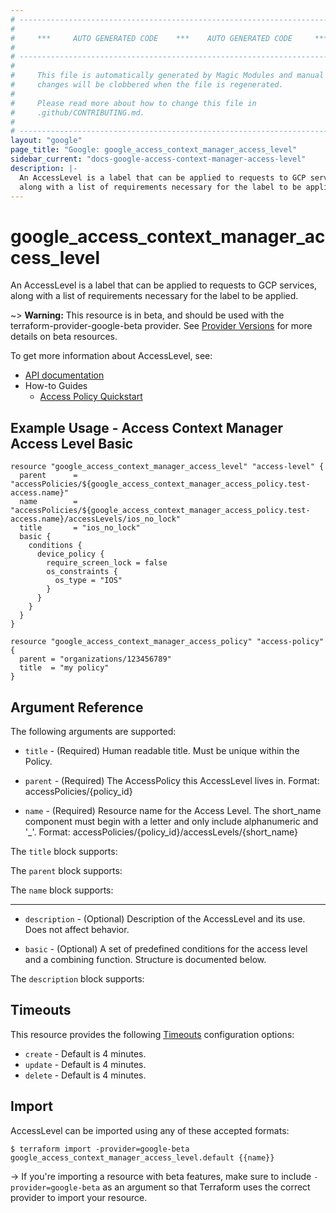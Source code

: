 ```yaml
---
# ----------------------------------------------------------------------------
#
#     ***     AUTO GENERATED CODE    ***    AUTO GENERATED CODE     ***
#
# ----------------------------------------------------------------------------
#
#     This file is automatically generated by Magic Modules and manual
#     changes will be clobbered when the file is regenerated.
#
#     Please read more about how to change this file in
#     .github/CONTRIBUTING.md.
#
# ----------------------------------------------------------------------------
layout: "google"
page_title: "Google: google_access_context_manager_access_level"
sidebar_current: "docs-google-access-context-manager-access-level"
description: |-
  An AccessLevel is a label that can be applied to requests to GCP services,
  along with a list of requirements necessary for the label to be applied.
---
```


# google\_access\_context\_manager\_access\_level

An AccessLevel is a label that can be applied to requests to GCP services,
along with a list of requirements necessary for the label to be applied.

~> **Warning:** This resource is in beta, and should be used with the terraform-provider-google-beta provider.
See [Provider Versions](https://terraform.io/docs/providers/google/provider_versions.html) for more details on beta resources.

To get more information about AccessLevel, see:

* [API documentation](https://cloud.google.com/access-context-manager/docs/reference/rest/v1beta/accessPolicies.accessLevels)
* How-to Guides
    * [Access Policy Quickstart](https://cloud.google.com/access-context-manager/docs/quickstart)

## Example Usage - Access Context Manager Access Level Basic


```hcl
resource "google_access_context_manager_access_level" "access-level" {
  parent      = "accessPolicies/${google_access_context_manager_access_policy.test-access.name}"
  name        = "accessPolicies/${google_access_context_manager_access_policy.test-access.name}/accessLevels/ios_no_lock"
  title       = "ios_no_lock"
  basic {
    conditions {
      device_policy {
        require_screen_lock = false
        os_constraints {
          os_type = "IOS"
        }
      }
    }
  }
}

resource "google_access_context_manager_access_policy" "access-policy" {
  parent = "organizations/123456789"
  title  = "my policy"
}
```

## Argument Reference

The following arguments are supported:


* `title` -
  (Required)
  Human readable title. Must be unique within the Policy.

* `parent` -
  (Required)
  The AccessPolicy this AccessLevel lives in.
  Format: accessPolicies/{policy_id}

* `name` -
  (Required)
  Resource name for the Access Level. The short_name component must begin
  with a letter and only include alphanumeric and '_'.
  Format: accessPolicies/{policy_id}/accessLevels/{short_name}


The `title` block supports:

The `parent` block supports:

The `name` block supports:

- - -


* `description` -
  (Optional)
  Description of the AccessLevel and its use. Does not affect behavior.

* `basic` -
  (Optional)
  A set of predefined conditions for the access level and a combining function.  Structure is documented below.


The `description` block supports:


## Timeouts

This resource provides the following
[Timeouts](/docs/configuration/resources.html#timeouts) configuration options:

- `create` - Default is 4 minutes.
- `update` - Default is 4 minutes.
- `delete` - Default is 4 minutes.

## Import

AccessLevel can be imported using any of these accepted formats:

```
$ terraform import -provider=google-beta google_access_context_manager_access_level.default {{name}}
```

-> If you're importing a resource with beta features, make sure to include `-provider=google-beta`
as an argument so that Terraform uses the correct provider to import your resource.

